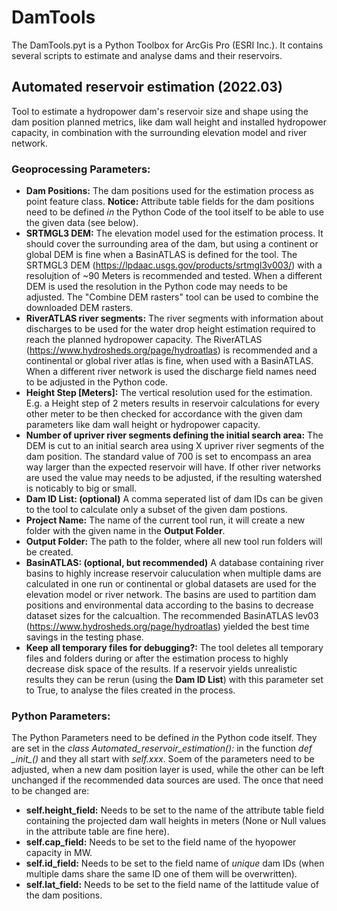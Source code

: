 # DamTools

The DamTools.pyt is a Python Toolbox for ArcGis Pro (ESRI Inc.).
It contains several scripts to estimate and analyse dams and their reservoirs.

## Automated reservoir estimation (2022.03)

Tool to estimate a hydropower dam's reservoir size and shape using the dam position planned metrics, like dam wall height and installed hydropower capacity, in combination with the surrounding elevation model and river network.

### Geoprocessing Parameters:

- **Dam Positions:** The dam positions used for the estimation process as point feature class. **Notice:** Attribute table fields for the dam positions need to be defined *in* the Python Code of the tool itself to be able to use the given data (see below).
- **SRTMGL3 DEM:** The elevation model used for the estimation process. It should cover the surrounding area of the dam, but using a continent or global DEM is fine when a BasinATLAS is defined for the tool. The SRTMGL3 DEM (https://lpdaac.usgs.gov/products/srtmgl3v003/) with a resolujtion of ~90 Meters is recommended and tested. When a different DEM is used the resolution in the Python code may needs to be adjusted. The "Combine DEM rasters" tool can be used to combine the downloaded DEM rasters.
- **RiverATLAS river segments:** The river segments with information about discharges to be used for the water drop height estimation required to reach the planned hydropower capacity. The RiverATLAS (https://www.hydrosheds.org/page/hydroatlas) is recommended and a continental or global river atlas is fine, when used with a BasinATLAS. When a different river network is used the discharge field names need to be adjusted in the Python code.
- **Height Step [Meters]:** The vertical resolution used for the estimation. E.g. a Height step of 2 meters results in reservoir calculations for every other meter to be then checked for accordance with the given dam parameters like dam wall height or hydropower capacity.
- **Number of upriver river segments defining the initial search area:** The DEM is cut to an initial search area using X upriver river segments of the dam position. The standard value of 700 is set to encompass an area way larger than the expected reservoir will have. If other river networks are used the value may needs to be adjusted, if the resulting watershed is noticably to big or small.
- **Dam ID List: (optional)** A comma seperated list of dam IDs can be given to the tool to calculate only a subset of the given dam postions.
- **Project Name:** The name of the current tool run, it will create a new folder with the given name in the **Output Folder**.
- **Output Folder:** The path to the folder, where all new tool run folders will be created.
- **BasinATLAS: (optional, but recommended)** A database containing river basins to highly increase reservoir caluculation when multiple dams are calculated in one run or continental or global datasets are used for the elevation model or river network. The basins are used to partition dam positions and environmental data according to the basins to decrease dataset sizes for the calcualtion. The recommended BasinATLAS lev03 (https://www.hydrosheds.org/page/hydroatlas) yielded the best time savings in the testing phase.
- **Keep all temporary files for debugging?:** The tool deletes all temporary files and folders during or after the estimation process to highly decrease disk space of the results. If a reservoir yields unrealistic results they can be rerun (using the **Dam ID List**) with this parameter set to True, to analyse the files created in the process. 

### Python Parameters:

The Python Parameters need to be defined *in* the Python code itself.
They are set in the *class Automated_reservoir_estimation():* in the function *def \__init\__()* and they all start with *self.xxx*.
Soem of the parameters need to be adjusted, when a new dam position layer is used, while the other can be left unchanged if the recommended data sources are used.
The once that need to be changed are:
- **self.height_field:** Needs to be set to the name of the attribute table field containing the projected dam wall heights in meters (None or Null values in the attribute table are fine here).
- **self.cap_field:** Needs to be set to the field name of the hyopower capacity in MW.
- **self.id_field:** Needs to be set to the field name of *unique* dam IDs (when multiple dams share the same ID one of them will be overwritten).
- **self.lat_field:** Needs to be set to the field name of the lattitude value of the dam positions.

